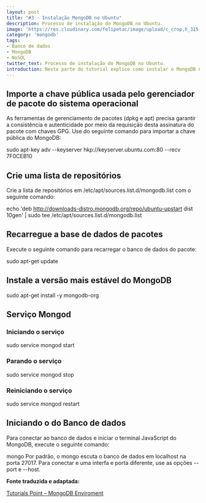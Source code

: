 ```yaml
---
layout: post
title: "#3 - Instalação MongoDB no Ubuntu"
description: Processo de instalação do MongoDB no Ubuntu.
image: 'https://res.cloudinary.com/felipetac/image/upload/c_crop,h_315,w_600,x_0,y_80/v1514992059/install2_okjvxy.jpg'
category: 'mongodb'
tags:
- Banco de dados
- MongoDB
- NoSQL
twitter_text: Processo de instalação do MongoDB no Ubuntu.
introduction: Nesta parte do tutorial explico como instalar o MongoDB no Ubuntu Linux.
---
```


## Importe a chave pública usada pelo gerenciador de pacote do sistema operacional

As ferramentas de gerenciamento de pacotes (dpkg e apt) precisa garantir a consistência e autenticidade por meio da requisição desta assinatura do pacote com chaves GPG. Use do seguinte comando para importar a chave pública do MongoDB:

sudo apt-key adv --keyserver hkp://keyserver.ubuntu.com:80 --recv 7F0CEB10

## Crie uma lista de repositórios

Crie a lista de repositórios em /etc/apt/sources.list.d/mongodb.list com o seguinte comando:

echo 'deb http://downloads-distro.mongodb.org/repo/ubuntu-upstart dist 10gen' | sudo tee /etc/apt/sources.list.d/mongodb.list

## Recarregue a base de dados de pacotes

Execute o seguinte comando para recarregar o banco de dados do pacote:

sudo apt-get update

## Instale a versão mais estável do MongoDB


sudo apt-get install -y mongodb-org

## Serviço Mongod


### Iniciando o serviço


sudo service mongod start

### Parando o serviço


sudo service mongod stop

### Reiniciando o serviço


sudo service mongod restart

## Iniciando o do Banco de dados

Para conectar ao banco de dados e iniciar o terminal JavaScript do MongoDB, execute o seguinte comando:

mongo
Por padrão, o mongo escuta o banco de dados em 
localhost na porta 27017. Para conectar e uma interfa e porta diferente, use as opções 
--port e 
--host.

**Fonte traduzida e adaptada:**
 
[Tutorials Point – MongoDB Enviroment](http://www.tutorialspoint.com/mongodb/mongodb_environment.htm)
